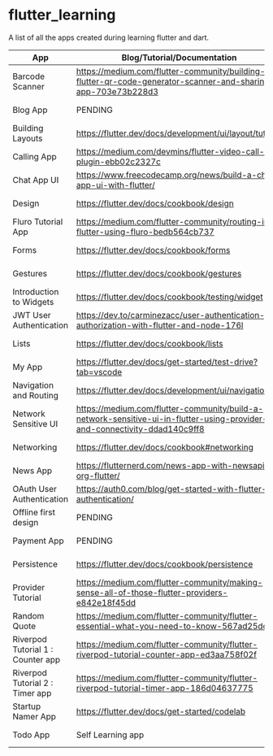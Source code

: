 # flutter_learning

A list of all the apps created during learning flutter and dart.

| App  | Blog/Tutorial/Documentation | App Folder | Status |
| ------------- | ------------- | ------------- | ------------- |
| Barcode Scanner  | <https://medium.com/flutter-community/building-flutter-qr-code-generator-scanner-and-sharing-app-703e73b228d3>  | <https://github.com/vaughan189/flutter-learning/tree/master/barcode_scanner> | DONE |
| Blog App | PENDING  | <https://github.com/vaughan189/flutter-learning/tree/master/blog_app> | PENDING |
| Building Layouts  | <https://flutter.dev/docs/development/ui/layout/tutorial>  | <https://github.com/vaughan189/flutter-learning/tree/master/building_layouts> | DONE |
| Calling App  | <https://medium.com/devmins/flutter-video-call-plugin-ebb02c2327c>  | <https://github.com/vaughan189/flutter-learning/tree/master/calling_app> | PENDING |
| Chat App UI  | <https://www.freecodecamp.org/news/build-a-chat-app-ui-with-flutter/>  | <https://github.com/vaughan189/flutter-learning/tree/master/chat_app_ui> | DONE |
| Design  | <https://flutter.dev/docs/cookbook/design>  | <https://github.com/vaughan189/flutter-learning/tree/master/design> | DONE |
| Fluro Tutorial App  | <https://medium.com/flutter-community/routing-in-flutter-using-fluro-bedb564cb737>  | <https://github.com/vaughan189/flutter-learning/tree/master/fluro_tutorial> | DONE |
| Forms  | <https://flutter.dev/docs/cookbook/forms>  | <https://github.com/vaughan189/flutter-learning/tree/master/forms> | DONE |
| Gestures  | <https://flutter.dev/docs/cookbook/gestures>  | <https://github.com/vaughan189/flutter-learning/tree/master/gestures> | DONE |
| Introduction to Widgets  | <https://flutter.dev/docs/cookbook/testing/widget>  | <https://github.com/vaughan189/flutter-learning/tree/master/introduction_to_widgets> | DONE |
| JWT User Authentication | <https://dev.to/carminezacc/user-authentication-jwt-authorization-with-flutter-and-node-176l>  | <https://github.com/vaughan189/flutter-learning/tree/master/jwt_user_authentication> | DONE |
| Lists  | <https://flutter.dev/docs/cookbook/lists>  | <https://github.com/vaughan189/flutter-learning/tree/master/lists> | DONE |
| My App  | <https://flutter.dev/docs/get-started/test-drive?tab=vscode>  | <https://github.com/vaughan189/flutter-learning/tree/master/my_app> | DONE |
| Navigation and Routing  | <https://flutter.dev/docs/development/ui/navigation>  | <https://github.com/vaughan189/flutter-learning/tree/master/navigation_and_routing> | DONE |
| Network Sensitive UI  | <https://medium.com/flutter-community/build-a-network-sensitive-ui-in-flutter-using-provider-and-connectivity-ddad140c9ff8>  | <https://github.com/vaughan189/flutter-learning/tree/master/network_sensitive_ui> | DONE |
| Networking  | <https://flutter.dev/docs/cookbook#networking>  | <https://github.com/vaughan189/flutter-learning/tree/master/networking> | DONE |
| News App  |  <https://flutternerd.com/news-app-with-newsapi-org-flutter/> | <https://github.com/vaughan189/flutter-learning/tree/master/news_app> | DONE |
| OAuth User Authentication | <https://auth0.com/blog/get-started-with-flutter-authentication/>  | <https://github.com/vaughan189/flutter-learning/tree/master/oauth_user_authentication> | DONE |
| Offline first design | PENDING  | <https://github.com/vaughan189/flutter-learning/tree/master/offline_first_design> | PENDING |
| Payment App | PENDING  | <https://github.com/vaughan189/flutter-learning/tree/master/payment_app> | PENDING |
| Persistence |  <https://flutter.dev/docs/cookbook/persistence> | <https://github.com/vaughan189/flutter-learning/tree/master/persistence> | DONE |
| Provider Tutorial | <https://medium.com/flutter-community/making-sense-all-of-those-flutter-providers-e842e18f45dd>  | <https://github.com/vaughan189/flutter-learning/tree/master/provider_state_management> | DONE |
| Random Quote | <https://medium.com/flutter-community/flutter-essential-what-you-need-to-know-567ad25dcd8f> | <https://github.com/vaughan189/flutter-learning/tree/master/random_quote> | DONE |
| Riverpod Tutorial 1 : Counter app | <https://medium.com/flutter-community/flutter-riverpod-tutorial-counter-app-ed3aa758f02f>  | <https://github.com/vaughan189/flutter-learning/tree/master/riverpod_tutorial> | DONE |
| Riverpod Tutorial 2 : Timer app | <https://medium.com/flutter-community/flutter-riverpod-tutorial-timer-app-186d04637775>  | <https://github.com/vaughan189/flutter-learning/tree/master/riverpod_tutorial_2> | PENDING |
| Startup Namer App | <https://flutter.dev/docs/get-started/codelab>  | <https://github.com/vaughan189/flutter-learning/tree/master/startup_namer> | DONE |
| Todo App | Self Learning app  | <https://github.com/vaughan189/flutter-learning/tree/master/todo_app> | DONE |
